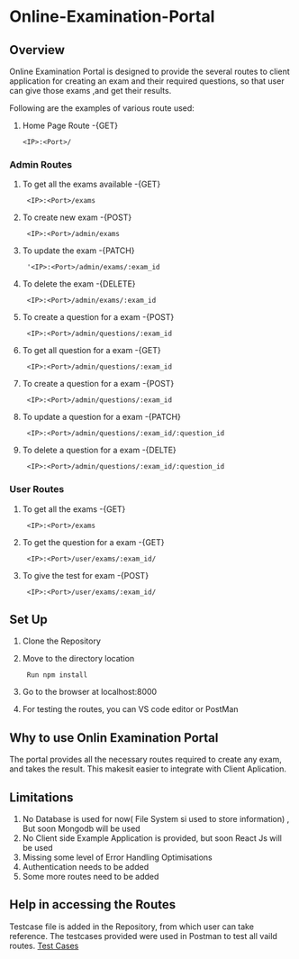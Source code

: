 # Online-Examination-Portal

## Overview
Online Examination Portal is designed to provide the several routes to client application for creating an exam and their required questions, so that user can give those exams ,and get their results.

Following are the examples of various route used:

1)  Home Page Route  -{GET}
    
        <IP>:<Port>/
      
### Admin Routes
1) To get all the exams available  -{GET}

        <IP>:<Port>/exams
        
2) To create new exam   -{POST}

        <IP>:<Port>/admin/exams      
3) To update the exam  -{PATCH}

        '<IP>:<Port>/admin/exams/:exam_id     
4) To delete the exam   -{DELETE}

        <IP>:<Port>/admin/exams/:exam_id     
5) To create a question for a exam -{POST}

        <IP>:<Port>/admin/questions/:exam_id
6) To get all question for a exam -{GET}

        <IP>:<Port>/admin/questions/:exam_id
7) To create a question for a exam -{POST}

        <IP>:<Port>/admin/questions/:exam_id
8) To update a question for a exam -{PATCH}

        <IP>:<Port>/admin/questions/:exam_id/:question_id
9) To delete a question for a exam -{DELTE}

        <IP>:<Port>/admin/questions/:exam_id/:question_id
    
### User Routes
1) To get all the exams -{GET}
    
        <IP>:<Port>/exams
3) To get the question for a exam -{GET}

        <IP>:<Port>/user/exams/:exam_id/
  
3) To give the test for exam -{POST}
      
        <IP>:<Port>/user/exams/:exam_id/
 
## Set Up

1) Clone the Repository
2) Move to the directory location 
           
        Run npm install
3) Go to the browser at localhost:8000
4) For testing the routes, you can VS code editor or PostMan

## Why to use Onlin Examination Portal

The portal provides all the necessary routes required to create any exam, and takes the result. This makesit easier to integrate with Client Aplication.

## Limitations

1) No Database is used for now( File System si used to store information) , But soon Mongodb will be used
2) No Client side Example Application is provided, but soon React Js will be used
3) Missing some level of Error Handling Optimisations
4) Authentication needs to be added
5) Some more routes need to be added

## Help in accessing the Routes

Testcase file is added in the Repository, from which user can take reference. The testcases provided were used in Postman to test all vaild routes. 
   [Test Cases](./TestCases/TestCase)
